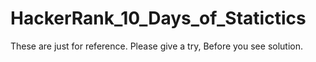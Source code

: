 # HackerRank_10_Days_of_Statictics

These are just for reference.
Please give a try, Before you see solution.
